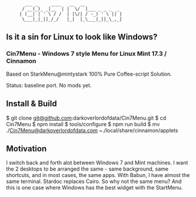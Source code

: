           ___ _     ____   __  __              
          / __(_)_ _|__  | |  \/  |___ _ _ _  _ 
         | (__| | ' \ / /  | |\/| / -_) ' \ || |
          \___|_|_||_/_/   |_|  |_\___|_||_\_,_|
                                        

## Is it a sin for Linux to look like Windows?
### Cin7Menu - Windows 7 style Menu for Linux Mint 17.3 / Cinnamon

Based on StarkMenu@mintystark
100% Pure Coffee-script Solution.

Status: baseline port. No mods yet.


## Install & Build
 
$ git clone git@github.com:darkoverlordofdata/Cin7Menu.git
$ cd Cin7Menu
$ npm install
$ tools/configure
$ npm run build
$ mv ./Cin7Menu@darkoverlordofdata.com ~./local/share/cinnamon/applets


## Motivation

I switch back and forth alot between Windows 7 and Mint machines.
I want the 2 desktops to be arranged the same - same background, same shortcuts, and in most cases, the same apps.
With Babun, I have almost the same terminal. Stardoc replaces Cairo.
So why not the same menu? And this is one case where Windows has the best widget with the StartMenu.